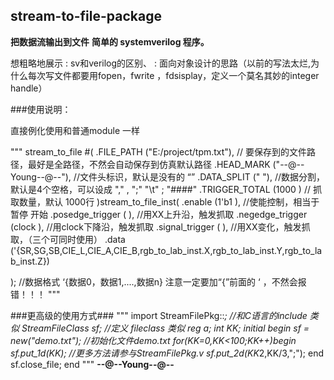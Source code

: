 ## stream-to-file-package ##

**把数据流输出到文件**
**简单的 systemverilog 程序。**

想粗略地展示
: sv和verilog的区别、
: 面向对象设计的思路（以前的写法太烂,为什么每次写文件都要用fopen，fwrite ，fdsisplay，定义一个莫名其妙的integer handle）
   
###使用说明：

直接例化使用和普通module 一样

"""
stream_to_file #(
	.FILE_PATH		("E:/project/tpm.txt"),     // 要保存到的文件路径，最好是全路径，不然会自动保存到仿真默认路径
	.HEAD_MARK		("--@--Young--@--"),        //文件头标识，默认是没有的 “”
	.DATA_SPLIT		("     "),                  //数据分割，默认是4个空格，可以设成 "," ,  ";" "\t" ; "####"
	.TRIGGER_TOTAL	(1000	)                   // 抓取数量，默认 1000行
)stream_to_file_inst(
	.enable	            (1'b1		),          //使能控制，相当于暂停 开始
	.posedge_trigger    (			),          //用XX上升沿，触发抓取
	.negedge_trigger    (clock		),          //用clock下降沿，触发抓取
	.signal_trigger     (			),          //用XX变化，触发抓取，（三个可同时使用）
	.data 		        ('{SR,SG,SB,CIE_L,CIE_A,CIE_B,rgb_to_lab_inst.X,rgb_to_lab_inst.Y,rgb_to_lab_inst.Z})
	
); //数据格式 ‘{数据0，数据1,....,数据n}  注意一定要加“{”前面的 ‘ ，不然会报错！！！
"""

###更高级的使用方式###
"""
import StreamFilePkg::*;	//和C语言的include 类似
StreamFileClass sf;		//定义 fileclass 类似 reg a;
int  KK;
initial begin 
	sf = new("demo.txt");	//初始化文件demo.txt
	for(KK=0,KK<100;KK++)begin
	    sf.put_1d(KK);		//更多方法请参与StreamFilePkg.v
	    sf.put_2d(KK*2,KK/3,";");
    end 
    sf.close_file;
end
"""
**--@--Young--@--**


